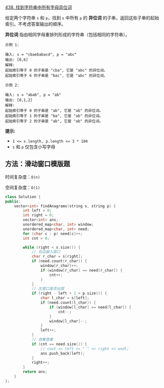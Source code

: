 [438. 找到字符串中所有字母异位词](https://leetcode-cn.com/problems/find-all-anagrams-in-a-string/)

给定两个字符串 `s` 和 `p`，找到 `s` 中所有 `p` 的 **异位词** 的子串，返回这些子串的起始索引。不考虑答案输出的顺序。

**异位词** 指由相同字母重排列形成的字符串（包括相同的字符串）。

```
示例 1:

输入: s = "cbaebabacd", p = "abc"
输出: [0,6]
解释:
起始索引等于 0 的子串是 "cba", 它是 "abc" 的异位词。
起始索引等于 6 的子串是 "bac", 它是 "abc" 的异位词。

示例 2:

输入: s = "abab", p = "ab"
输出: [0,1,2]
解释:
起始索引等于 0 的子串是 "ab", 它是 "ab" 的异位词。
起始索引等于 1 的子串是 "ba", 它是 "ab" 的异位词。
起始索引等于 2 的子串是 "ab", 它是 "ab" 的异位词。

```

**提示:**

- `1 <= s.length, p.length <= 3 * 104`
- `s` 和 `p` 仅包含小写字母

## 方法：滑动窗口模版题

时间复杂度：`O(n)`

空间复杂度：`O(1)`

```cpp
class Solution {
public:
    vector<int> findAnagrams(string s, string p) {
        int left = 0;
        int right = 0;
        vector<int> ans;
        unordered_map<char, int> window;
        unordered_map<char, int> need;
        for (char c : p) need[c]++;
        int cnt = 0;

        while (right < s.size()) {
            // 右边届入窗口
            char r_char = s[right];
            if (need.count(r_char)) {
                window[r_char]++;
                if (window[r_char] == need[r_char]) {
                    cnt++;
                }
            }
            // 左窗口是否出窗
            if (right - left + 1 > p.size()) {
                char l_char = s[left];
                if (need.count(l_char)) {
                    if (window[l_char] == need[l_char]) {
                        cnt--;
                    }
                    window[l_char]--;
                }
                left++;
            }
            // 收集答案
            if (cnt == need.size()) {
                // cout << left << " " << right << endl;
                ans.push_back(left);
            }
            right++;
        }
        return ans;
    }
};
```

